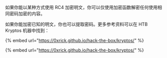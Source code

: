 如果你能以某种方式使用 RC4 加密明文，你可以仅使用加密函数解密任何使用相同密码加密的内容。

如果你能加密已知的明文，你也可以提取密码。更多参考资料可以在 HTB Kryptos 机器中找到：

{% embed url="https://0xrick.github.io/hack-the-box/kryptos/" %}

{% embed url="https://0xrick.github.io/hack-the-box/kryptos/" %}
